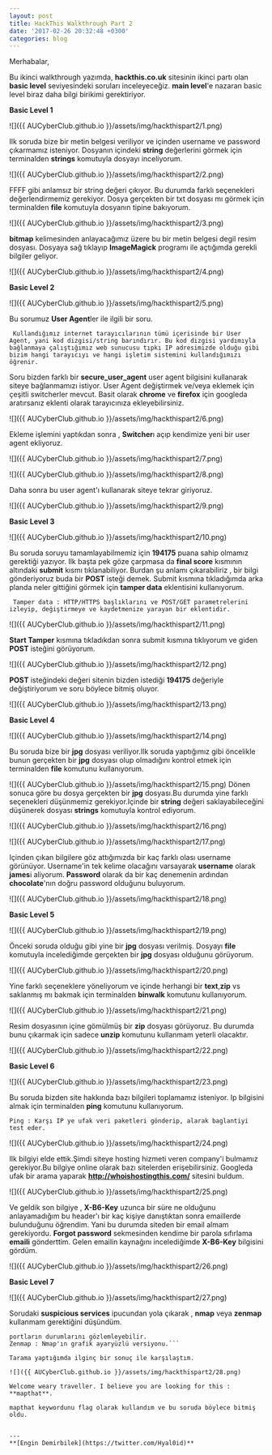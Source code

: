 ```yaml
---
layout: post
title: HackThis Walkthrough Part 2
date: '2017-02-26 20:32:48 +0300'
categories: blog
---
```





Merhabalar,

Bu ikinci walkthrough yazımda, **hackthis.co.uk** sitesinin ikinci partı olan **basic level** seviyesindeki
soruları inceleyeceğiz.
**main level**'e nazaran basic level biraz daha bilgi birikimi gerektiriyor.

**Basic Level 1**

![]({{ AUCyberClub.github.io }}/assets/img/hackthispart2/1.png)


Ilk soruda bize bir metin belgesi veriliyor ve içinden username ve password çıkarmamız isteniyor.
Dosyanın içindeki **string** değerlerini görmek için terminalden **strings** komutuyla
dosyayı inceliyorum.

![]({{ AUCyberClub.github.io }}/assets/img/hackthispart2/2.png)

FFFF gibi anlamsız bir string değeri çıkıyor. Bu durumda farklı seçenekleri değerlendirmemiz gerekiyor.
Dosya gerçekten bir txt dosyası mı görmek için terminalden **file** komutuyla dosyanın tipine bakıyorum.

![]({{ AUCyberClub.github.io }}/assets/img/hackthispart2/3.png)

**bitmap** kelimesinden anlayacağımız üzere bu bir metin belgesi degil resim dosyası.
Dosyaya sağ tıklayıp **ImageMagick** programı ile açtığımda gerekli bilgiler geliyor.

![]({{ AUCyberClub.github.io }}/assets/img/hackthispart2/4.png)


**Basic Level 2**

![]({{ AUCyberClub.github.io }}/assets/img/hackthispart2/5.png)

Bu sorumuz **User Agent**ler ile ilgili bir soru.

``` Kullandığımız internet tarayıcılarının tümü içerisinde bir User Agent, yani kod dizgisi/string barındırır. Bu kod dizgisi yardımıyla bağlanmaya çalıştığımız web sunucusu tıpkı IP adresimizde olduğu gibi bizim hangi tarayıcıyı ve hangi işletim sistemini kullandığımızı öğrenir.```

Soru bizden farklı bir **secure_user_agent** user agent bilgisini kullanarak siteye bağlanmamızı istiyor. 
User Agent değiştirmek ve/veya eklemek için çeşitli switcherler mevcut. Basit olarak **chrome** ve **firefox** için 
googleda aratırsanız eklenti olarak tarayıcınıza ekleyebilirsiniz.

![]({{ AUCyberClub.github.io }}/assets/img/hackthispart2/6.png)

Ekleme işlemini yaptıkdan sonra , **Switcher**ı açıp kendimize yeni bir user agent ekliyoruz.

![]({{ AUCyberClub.github.io }}/assets/img/hackthispart2/7.png)

![]({{ AUCyberClub.github.io }}/assets/img/hackthispart2/8.png)

Daha sonra bu user agent'ı kullanarak siteye tekrar giriyoruz.

![]({{ AUCyberClub.github.io }}/assets/img/hackthispart2/9.png)




**Basic Level 3**

![]({{ AUCyberClub.github.io }}/assets/img/hackthispart2/10.png)

Bu soruda soruyu tamamlayabilmemiz için **194175** puana sahip olmamız gerektiği yazıyor.
Ilk başta pek göze çarpmasa da **final score** kısmının altındaki **submit** kısmı tıklanabiliyor.
Burdan şu anlamı çıkarabiliriz , bir bilgi gönderiyoruz buda bir **POST** isteği demek.
Submit kısmına tıkladığımda arka planda neler gittiğini görmek için **tamper data** eklentisini kullanıyorum.

``` Tamper data : HTTP/HTTPS başlıklarını ve POST/GET parametrelerini izleyip, değiştirmeye ve kaydetmenize yarayan bir eklentidir.```

![]({{ AUCyberClub.github.io }}/assets/img/hackthispart2/11.png)

**Start Tamper** kısmına tıkladıkdan sonra submit kısmına tıklıyorum ve giden **POST** isteğini görüyorum.

![]({{ AUCyberClub.github.io }}/assets/img/hackthispart2/12.png)

**POST** isteğindeki değeri sitenin bizden istediği **194175** değeriyle değiştiriyorum ve soru böylece bitmiş oluyor.

![]({{ AUCyberClub.github.io }}/assets/img/hackthispart2/13.png)

**Basic Level 4**

![]({{ AUCyberClub.github.io }}/assets/img/hackthispart2/14.png)

Bu soruda bize bir **jpg** dosyası veriliyor.Ilk soruda yaptığımız gibi öncelikle bunun gerçekten bir **jpg**
dosyası olup olmadığını kontrol etmek için terminalden **file** komutunu kullanıyorum.

![]({{ AUCyberClub.github.io }}/assets/img/hackthispart2/15.png)
Dönen sonuca göre bu dosya gerçekten bir **jpg** dosyası.Bu durumda yine farklı seçenekleri düşünmemiz gerekiyor.Içinde bir **string** değeri saklayabileceğini düşünerek dosyası **strings** komutuyla kontrol ediyorum.

![]({{ AUCyberClub.github.io }}/assets/img/hackthispart2/16.png)



![]({{ AUCyberClub.github.io }}/assets/img/hackthispart2/17.png)

Içinden çıkan bilgilere göz attığımızda bir kaç farklı olası username görünüyor. Username'in tek kelime olacağını varsayarak **username** olarak **james**i aliyorum.
**Password** olarak da bir kaç denemenin ardından **chocolate**'nın doğru password olduğunu buluyorum.

![]({{ AUCyberClub.github.io }}/assets/img/hackthispart2/18.png)

**Basic Level 5**

![]({{ AUCyberClub.github.io }}/assets/img/hackthispart2/19.png)

Önceki soruda olduğu gibi yine bir **jpg** dosyası verilmiş. Dosyayı **file** komutuyla incelediğimde gerçekten bir **jpg** dosyası olduğunu görüyorum.

![]({{ AUCyberClub.github.io }}/assets/img/hackthispart2/20.png)

Yine farklı seçeneklere yöneliyorum ve içinde herhangi bir **text**,**zip** vs saklanmış mı bakmak için terminalden **binwalk** komutunu kullanıyorum.

![]({{ AUCyberClub.github.io }}/assets/img/hackthispart2/21.png)

Resim dosyasının içine gömülmüş bir **zip** dosyası görüyoruz. Bu durumda bunu çıkarmak için sadece **unzip** komutunu kullanmam yeterli olacaktır.

![]({{ AUCyberClub.github.io }}/assets/img/hackthispart2/22.png)


**Basic Level 6**

![]({{ AUCyberClub.github.io }}/assets/img/hackthispart2/23.png)

Bu soruda bizden site hakkında bazı bilgileri toplamamız isteniyor. Ip bilgisini almak için terminalden **ping** komutunu kullanıyorum.

```Ping : Karşı IP ye ufak veri paketleri gönderip, alarak baglantiyi test eder.```

![]({{ AUCyberClub.github.io }}/assets/img/hackthispart2/24.png)

Ilk bilgiyi elde ettik.Şimdi siteye hosting hizmeti veren company'i bulmamız gerekiyor.Bu bilgiye online olarak bazı sitelerden erişebilirsiniz.
Googleda ufak bir arama yaparak **http://whoishostingthis.com/** sitesini buldum.

![]({{ AUCyberClub.github.io }}/assets/img/hackthispart2/25.png)

Ve geldik son bilgiye , **X-B6-Key** uzunca bir süre ne olduğunu anlayamadığım bu header'ı bir kaç kişiye danıştıktan sonra emaillerde bulunduğunu
öğrendim. Yani bu durumda siteden bir email almam gerekiyordu. **Forgot password** sekmesinden kendime bir parola sıfırlama **emaili** gönderttim.
Gelen emailin kaynağını incelediğimde **X-B6-Key** bilgisini gördüm.

![]({{ AUCyberClub.github.io }}/assets/img/hackthispart2/26.png)

**Basic Level 7**

![]({{ AUCyberClub.github.io }}/assets/img/hackthispart2/27.png)

Sorudaki **suspicious services** ipucundan yola çıkarak , **nmap** veya **zenmap** kullanmam gerektiğini düşündüm.

```Nmap : Taranan ağın haritasını çıkarabilir ve ağ makinalarında çalışan servislerin durumlarını, işletim sistemlerini, 
portların durumlarını gözlemleyebilir.
Zenmap : Nmap'ın grafik ayaryüzlü versiyonu.```

Tarama yaptığımda ilginç bir sonuç ile karşılaştım.

![]({{ AUCyberClub.github.io }}/assets/img/hackthispart2/28.png)

Welcome weary traveller. I believe you are looking for this : **mapthat**.

mapthat keywordunu flag olarak kullandım ve bu soruda böylece bitmiş oldu.


---
**[Engin Demirbilek](https://twitter.com/Hyal0id)**
